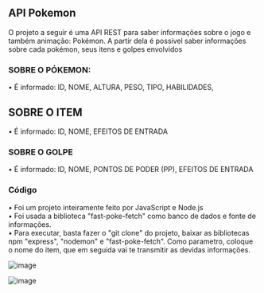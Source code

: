 ## API Pokemon
O projeto a seguir é uma API REST para saber informações sobre o jogo e  também animação: Pokémon. 
 A partir dela é possivel saber informações sobre cada pokémon, seus itens e golpes envolvidos

### SOBRE O PÓKEMON:
 • É informado: ID, NOME, ALTURA, PESO, TIPO, HABILIDADES, 

## SOBRE O ITEM
• É informado: ID, NOME, EFEITOS DE ENTRADA

### SOBRE O GOLPE
• É informado: ID, NOME, PONTOS DE PODER (PP), EFEITOS DE ENTRADA

### Código
• Foi um projeto inteiramente feito por JavaScript e Node.js                                               
• Foi usada a biblioteca "fast-poke-fetch" como banco de dados e fonte de informações.                             
• Para executar, basta fazer o "git clone" do projeto, baixar as bibliotecas npm "express", "nodemon" e "fast-poke-fetch". Como parametro, coloque o nome do item, que em seguida vai te transmitir as devidas informações.

![image](https://github.com/yurissz/pokemon-project/assets/138536805/7fe01139-6573-4503-9d82-21eb7bb02481)

![image](https://github.com/yurissz/pokemon-project/assets/138536805/96ce551c-83b2-4148-9e05-0ffbe504a269)


